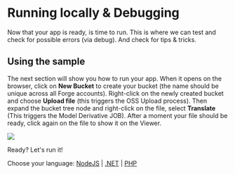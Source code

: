 # Running locally & Debugging

Now that your app is ready, is time to run. This is where we can test and check for possible errors (via debug). And check for tips & tricks.

## Using the sample

The next section will show you how to run your app. When it opens on the browser, click on **New Bucket** to create your bucket (the name should be unique across all Forge accounts). Right-click on the newly created bucket and choose **Upload file** (this triggers the OSS Upload process). Then expand the bucket tree node and right-click on the file, select **Translate** (This triggers the Model Derivative JOB). After a moment your file should be ready, click again on the file to show it on the Viewer.

![](_media/tutorials/run_sample_viewmodels.gif)

Ready? Let's run it!

Choose your language: [NodeJS](environment/rundebug/nodejs) | [.NET](environment/rundebug/net) | [PHP](environment/rundebug/php)